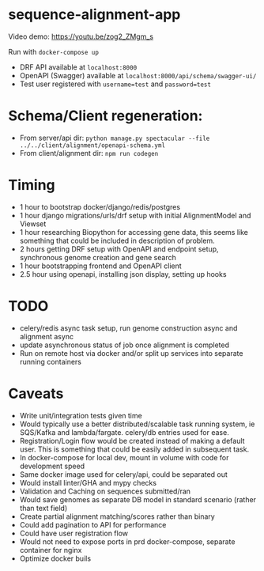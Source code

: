 # sequence-alignment-app

Video demo: https://youtu.be/zog2_ZMgm_s

Run with `docker-compose up`

- DRF API available at `localhost:8000`
- OpenAPI (Swagger) available at `localhost:8000/api/schema/swagger-ui/`
- Test user registered with `username=test` and `password=test`


# Schema/Client regeneration:
- From server/api dir: `python manage.py spectacular --file ../../client/alignment/openapi-schema.yml`
- From client/alignment dir: `npm run codegen`


# Timing
- 1 hour to bootstrap docker/django/redis/postgres
- 1 hour django migrations/urls/drf setup with initial AlignmentModel and Viewset
- 1 hour researching Biopython for accessing gene data, this seems like something that could be included in description of problem.
- 2 hours getting DRF setup with OpenAPI and endpoint setup, synchronous genome creation and gene search
- 1 hour bootstrapping frontend and OpenAPI client
- 2.5 hour using openapi, installing json display, setting up hooks


# TODO
- celery/redis async task setup, run genome construction async and alignment async
- update asynchronous status of job once alignment is completed
- Run on remote host via docker and/or split up services into separate running containers

# Caveats
- Write unit/integration tests given time
- Would typically use a better distributed/scalable task running system, ie SQS/Kafka and lambda/fargate. celery/db entries used for ease.
- Registration/Login flow would be created instead of making a default user. This is something that could be easily added in subsequent task.
- In docker-compose for local dev, mount in volume with code for development speed
- Same docker image used for celery/api, could be separated out
- Would install linter/GHA and mypy checks
- Validation and Caching on sequences submitted/ran
- Would save genomes as separate DB model in standard scenario (rather than text field)
- Create partial alignment matching/scores rather than binary 
- Could add pagination to API for performance
- Could have user registration flow
- Would not need to expose ports in prd docker-compose, separate container for nginx
- Optimize docker buils

